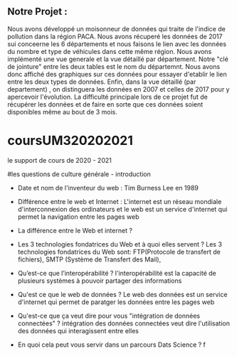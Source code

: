 ## Notre Projet : 

Nous avons développé un moisonneur de données qui traite de l'indice de pollution dans la région PACA. Nous avons récuperé les données de 2017 sui conceerne les 6 départements et nous faisons le lien avec les données du nombre et type de véhicules dans cette même région.
Nous avons implémenté une vue generale et la vue détaillé par département. Notre "clé de jointure" entre les deux tables est le nom du départemnt.
Nous avons donc affiché des graphiques sur ces données pour essayer d'etablir le lien entre les deux types de données.
Enfin, dans la vue détaillé (par departement) , on distinguera les données en 2007 et celles de 2017 pour y apercevoir l'évolution.
La difficulté principale lors de ce projet fut de récupérer les données et de faire en sorte que ces données soient disponibles même au bout de 3 mois.



# coursUM320202021
le support de cours de 2020 - 2021

#les questions de culture générale - introduction

* Date et nom de l'inventeur du web : Tim Burness Lee en 1989

* Différence entre le web et Internet : L'internet est un réseau mondiale d'interconnexion des ordinateurs et le web est un service d'internet qui permet la navigation entre les pages web

* La différence entre le Web et internet ?

* Les 3 technologies fondatrices du Web et à quoi elles servent ? Les 3 technologies fondatrices du Web sont:  FTP(Protocole de transfert de fichiers), SMTP (Système de Transfert des Mail),

* Qu’est-ce que l’interopérabilité ? l'interopérabilité est la capacité de plusieurs systèmes à pouvoir partager des informations

* Qu'est ce que le web de données ? Le web des données est un service d'internet qui permet de paratger les données entre les pages web

* Qu'est-ce que ça veut dire pour vous "intégration de données connectées" ? intégration des données connectées veut dire l'utilisation des données qui interagissent entre elles

* En quoi cela peut vous servir dans un parcours Dats Science ? f
